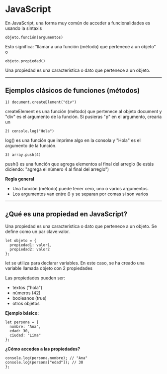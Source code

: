 # JavaScript

En JavaScript, una forma muy común de acceder a funcionalidades es usando la sintaxis

```
objeto.función(argumentos)
```
Esto significa: "llamar a una función (método) que pertenece a un objeto"  
o  
```
objeto.propiedad()
```
Una propiedad es una característica o dato que pertenece a un objeto. 

---
## Ejemplos clásicos de funciones (métodos)

```
1) document.createElement("div")
```
createElement es una función (método) que pertenece al objeto document y "div" es el argumento de la función.
Si pusieras "p" en el argumento, crearía un <p>
```
2) console.log("Hola")
```
log() es una función que imprime algo en la consola y "Hola" es el argumento de la función.
```
3) array.push(4)
```
push() es una función que agrega elementos al final del arreglo (le estás diciendo: "agrega el número 4 al final del arreglo")

**Regla general**
  - Una función (método) puede tener cero, uno o varios argumentos.
  - Los argumentos van entre () y se separan por comas si son varios
---

## ¿Qué es una propiedad en JavaScript?
Una propiedad es una característica o dato que pertenece a un objeto. Se define como un par clave:valor.

```
let objeto = {
  propiedad1: valor1,
  propiedad2: valor2
};
```
let se utiliza para declarar variables. En este caso, se ha creado una variable llamada objeto con 2 propiedades  

Las propiedades pueden ser:
  - textos ("hola")
  - números (42)
  - booleanos (true)
  - otros objetos

**Ejemplo básico:**
```
let persona = {
  nombre: "Ana",
  edad: 30,
  ciudad: "Lima"
};
```
**¿Cómo accedes a las propiedades?**
```
console.log(persona.nombre); // "Ana"
console.log(persona["edad"]); // 30
};
```



